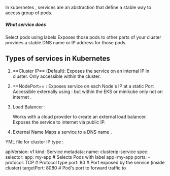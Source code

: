 

In kubernetes , services are an abstraction that define a stable way to access group of pods. 



##### What service does 

Select pods  using labels 
Exposes those pods to other parts of your cluster 
provides a stable DNS name or IP address for those pods. 



## Types of services in Kubernetes 

1. ==Cluster IP== (Default):
		Exposes the service on an internal IP in cluster. 
		Only accessible within the cluster. 


2. ==NodePort== : 
		Exposes service on each Node's IP at a static Port 
		Accessible externally using <NodeIP>:<NodePort> but within the EKS or minikube only not on internet . 

3.    Load Balancer : 

		Works with a cloud provider to create an external load balancer. 
		Exposes the service to internet via public IP. 


4. External Name 
		Maps a service to a DNS name . 



YML file for cluster IP type : 

apiVersion: v1
kind: Service
metadata:
  name: clusterip-service
spec:
  selector:
    app: my-app             # Selects Pods with label app=my-app
  ports:
    - protocol: TCP         # Protocol type
      port: 80              # Port exposed by the service (inside cluster)
      targetPort: 8080      # Pod's port to forward traffic to



